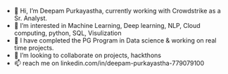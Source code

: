 - 👋 Hi, I’m Deepam Purkayastha, currently working with Crowdstrike as a Sr. Analyst.
- 👀 I’m interested in Machine Learning, Deep learning, NLP, Cloud computing, python, SQL, Visulization
- 🌱 I have completed the PG Program in Data science & working on real time projects.
- 💞️ I’m looking to collaborate on projects, hackthons
- 📫 reach me on linkedin.com/in/deepam-purkayastha-779079100

<!---
DP1790/DP1790 is a ✨ special ✨ repository because its `README.md` (this file) appears on your GitHub profile.
You can click the Preview link to take a look at your changes.
--->
